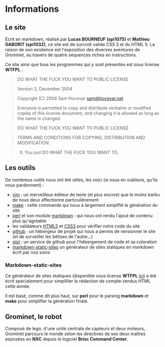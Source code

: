 Informations
============

## Le site

Ecrit en markdown, réalisé par __Lucas BOURNEUF (spi1075)__ et __Mathieu GABORIT (spi1032)__, ce site est de surcroît valide CSS 3 et du HTML 5.
La raison de son existence est l'exposition des diverses aventures de Grominet, au travers de quatre séquences riches en instructions.

Ce site ainsi que tous les programmes qui y sont présentés est sous license __WTFPL__ :


> DO WHAT THE FUCK YOU WANT TO PUBLIC LICENSE

> Version 2, December 2004

> Copyright (C) 2004 Sam Hocevar <sam@hocevar.net>

> Everyone is permitted to copy and distribute verbatim or modified
> copies of this license document, and changing it is allowed as long
> as the name is changed.

> DO WHAT THE FUCK YOU WANT TO PUBLIC LICENSE

> TERMS AND CONDITIONS FOR COPYING, DISTRIBUTION AND MODIFICATION

> 0. You just DO WHAT THE FUCK YOU WANT TO.


## Les outils

De nombreux outils nous ont été utiles, les voici (si nous en oublions, qu'ils nous pardonnent) :

- [vim](http://www.vim.org) : un merveilleux éditeur de texte (et plus encore) que le moins barbu de nous deux affectionne particulièrement
- [make](http://www.gnu.org/software/make/) : cette commande qui nous a largement simplifié la génération du site
- [perl](http://www.perl.org) et son module [markdown](http://daringfireball.net/projects/markdown/) : qui nous ont rendu l'ajout de contenu plus qu'agréable
- les validateurs [HTML5](http://fr.wikipedia.org/wiki/HTML5) et [CSS3](http://fr.wikipedia.org/wiki/CSS3#CSS3) pour vérifier notre code du site
- [github](https://github.com) : un hébergeur de projet qui nous a permis de versionner le site (et de surveiller les bétises de l'autre...)
- [gist](http://gist.github.com) : un service de github pour l'hébergement de code et sa coloration
- [markdown-static-sites](https://github.com/Matael/markdown-static-sites) un générateur de sites statiques en markdown écrit par nos soins

### Markdown-static-sites

Ce générateur de sites statiques (disponible sous license __WTFPL__ [ici](https://github.com/Matael/markdown-static-sites)) a été écrit spécialement pour simplifier la rédaction de compte-rendus HTML cette année.

Il est basé, comme dit plus haut, sur __perl__ pour le parsing __markdown__ et __make__ pour simplifier la génération finale.

## Grominet, le robot

Composé de lego, d'une unité centrale de capteurs et deux moteurs, 
Grominet parcours le monde selon les directives de ses deux maîtres exposées en __NXC__ depuis le logiciel __Brixc Command Center__.
